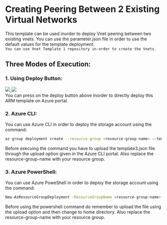 # Creating Peering Between 2 Existing Virtual Networks

This template can be used inorder to deploy Vnet peering between two existing vnets. You can use the parameter.json file in order to use the default values for the template deployment.</br>
```You can use Vnet Template 1 repository in-order to create the Vnets.```


## Three Modes of Execution:<br/>
### 1. Using Deploy Button:
 <a href="https://portal.azure.com/#create/Microsoft.Template/uri/https%3A%2F%2Fraw.githubusercontent.com%2FSouradeep2304%2FAzure-Templates%2Fmaster%2FVnet%20Peering%2Ftemplate3.json" target="_blank">
    <img src="http://azuredeploy.net/deploybutton.png"/>
</a>
<a href="http://armviz.io/#/?load=https%3A%2F%2Fraw.githubusercontent.com%2FSouradeep2304%2FAzure-Templates%2Fmaster%2FVnet%20Peering%2Ftemplate3.json" target="_blank">
    <img src="http://armviz.io/visualizebutton.png"/>
</a><br/>
You can press on the deploy button above inorder to directly deploy this ARM template on Azure portal.<br/>

### 2. Azure CLI:
You can use Azure CLI in order to deploy the storage account using the command:
```bash
az group deployment create --resource-group <resource-group-name> --template-file template3.json 
```
Before execuing the command you have to upload the template3.json file through the upload option given in the Azure CLI portal. Also replace the resource-group-name with your resource group.<br/>
### 3. Azure PowerShell:
 You can use Azure PoweShell in order to deploy the storage account using the command:
```bash
New-AzResourceGroupDeployment -ResourceGroupName <resource-group-name> -TemplateFile template3.json
``` 
Before using the powershell command do remember to upload the file using the upload option and then change to home directory. Also replace the resource-group-name with your resource group.
